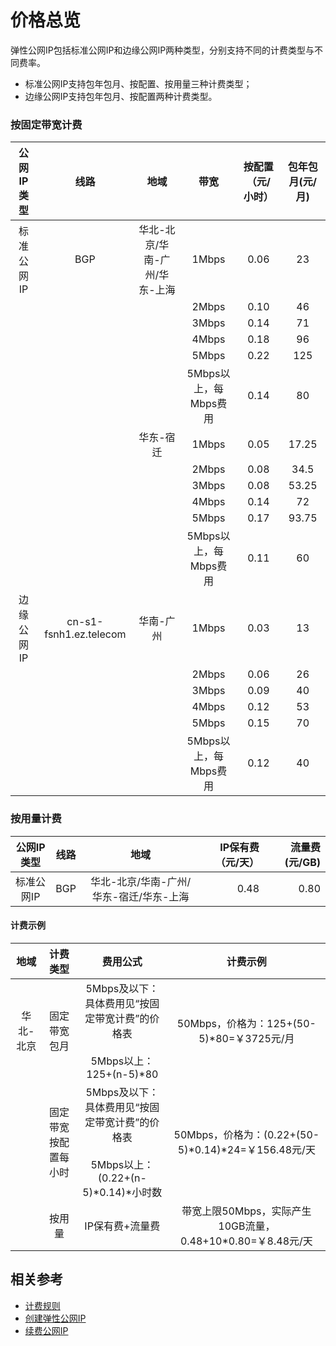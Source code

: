 # 价格总览

弹性公网IP包括标准公网IP和边缘公网IP两种类型，分别支持不同的计费类型与不同费率。

- 标准公网IP支持包年包月、按配置、按用量三种计费类型；
- 边缘公网IP支持包年包月、按配置两种计费类型。

### 按固定带宽计费

|公网IP类型| 线路 | 地域 | 带宽 | 按配置（元/小时） | 包年包月(元/月) |
|:--:|:--:|:--:|:--:|:---:|:---:|
|标准公网IP| BGP | 华北-北京/华南-广州/华东-上海 | 1Mbps | 0.06 | 23 |
||  |  | 2Mbps | 0.10 | 46 |
||  |  | 3Mbps | 0.14 | 71 |
||  |  | 4Mbps | 0.18 | 96 |
||  |  | 5Mbps | 0.22 | 125 |
||  |  | 5Mbps以上，每Mbps费用 | 0.14 | 80 |
||  | 华东-宿迁 | 1Mbps | 0.05 | 17.25 |
||  |  | 2Mbps | 0.08 | 34.5 |
||  |  | 3Mbps | 0.08 | 53.25 |
||  |  | 4Mbps | 0.14 | 72 |
||  |  | 5Mbps | 0.17 | 93.75 |
||  |  | 5Mbps以上，每Mbps费用 | 0.11 | 60 |
|边缘公网IP| cn-s1-fsnh1.ez.telecom | 华南-广州 | 1Mbps | 0.03 |13 |
||  |  | 2Mbps | 0.06 | 26 |
||  |  | 3Mbps | 0.09 | 40|
||  |  | 4Mbps | 0.12 |53 |
||  |  | 5Mbps | 0.15 | 70 |
||  |  | 5Mbps以上，每Mbps费用 | 0.12 | 40 |


### 按用量计费

|公网IP类型| 线路 | 地域 | IP保有费（元/天） | 流量费(元/GB) |
|:---:|:---:|:---:| ---:| ---:|
|标准公网IP| BGP | 华北-北京/华南-广州/华东-宿迁/华东-上海 | 0.48 | 0.80 |



#### 计费示例

| 地域 | 计费类型 | 费用公式 | 计费示例 |
|:---:|:---:|:---:|:---:|
| 华北-北京 | 固定带宽包月 | 5Mbps及以下：具体费用见“按固定带宽计费”的价格表 <br /><br />  5Mbps以上：125+(n-5)\*80 | 50Mbps，价格为：125+(50-5)\*80=￥3725元/月 |
|  | 固定带宽按配置每小时 | 5Mbps及以下：具体费用见“按固定带宽计费”的价格表 <br /><br />  5Mbps以上：(0.22+(n-5)\*0.14)\*小时数 | 50Mbps，价格为：(0.22+(50-5)\*0.14)\*24=￥156.48元/天 |
|  | 按用量 | IP保有费+流量费 | 带宽上限50Mbps，实际产生10GB流量，0.48+10\*0.80=￥8.48元/天 |


## 相关参考

- [计费规则](Billing-Rules.md)
- [创建弹性公网IP](../Operation-Guide/Elastic-IP-Management/Create-Elastic-IP.md)
- [续费公网IP](../Operation-Guide/Elastic-IP-Management/Renew-Elastic-IP.md)

